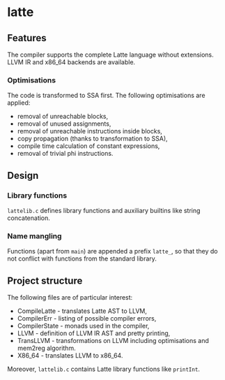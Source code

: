 # latte

## Features
The compiler supports the complete Latte language without extensions.
LLVM IR and x86_64 backends are available.

### Optimisations
The code is transformed to SSA first. The following optimisations are applied:
- removal of unreachable blocks,
- removal of unused assignments,
- removal of unreachable instructions inside blocks,
- copy propagation (thanks to transformation to SSA),
- compile time calculation of constant expressions,
- removal of trivial phi instructions.

## Design

### Library functions
`lattelib.c` defines library functions and auxiliary builtins like
string concatenation.

### Name mangling
Functions (apart from `main`) are appended a prefix `latte_`, so that they
do not conflict with functions from the standard library.

## Project structure
The following files are of particular interest:
- CompileLatte - translates Latte AST to LLVM,
- CompilerErr - listing of possible compiler errors,
- CompilerState - monads used in the compiler,
- LLVM - definition of LLVM IR AST and pretty printing,
- TransLLVM - transformations on LLVM including
  optimisations and mem2reg algorithm.
- X86_64 - translates LLVM to x86_64.

Moreover, `lattelib.c` contains Latte library functions like `printInt`.
